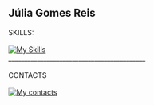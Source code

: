 ## Júlia Gomes Reis

SKILLS:  <br><br>
[![My Skills](https://skillicons.dev/icons?i=cpp,html,css,py)](https://skillicons.dev) <br>
___________________________________________ <br><br>
CONTACTS <br><br>
[![My contacts](https://skillicons.dev/icons?i=linkedin)](https://www.linkedin.com/in/j%C3%BAlia-gomes-reis-591a822a6/) 
